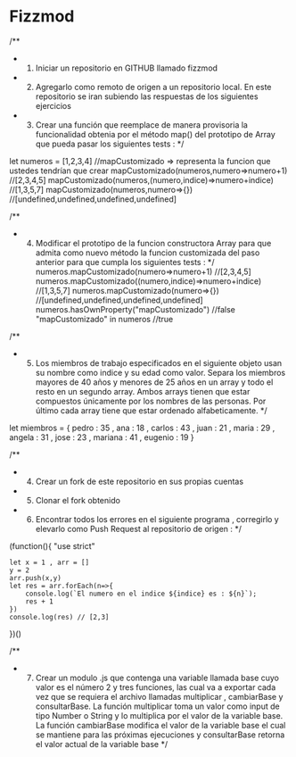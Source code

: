 # Fizzmod

/**
 * 1) Iniciar un repositorio en GITHUB llamado fizzmod
 * 2) Agregarlo como remoto de origen a un repositorio local. En este repositorio se iran subiendo las respuestas de los siguientes ejercicios
 * 3) Crear una función que reemplace de manera provisoria la funcionalidad obtenia por el método map() del prototipo de Array que pueda pasar los siguientes tests :
*/

let numeros = [1,2,3,4]
//mapCustomizado => representa la funcion que ustedes tendrían que crear
mapCustomizado(numeros,numero=>numero+1) //[2,3,4,5]
mapCustomizado(numeros,(numero,indice)=>numero+indice) //[1,3,5,7]
mapCustomizado(numeros,numero=>{}) //[undefined,undefined,undefined,undefined]

/**
 * 4) Modificar el prototipo de la funcion constructora Array para que admita como nuevo método la funcion customizada del paso anterior para que cumpla los siguientes tests :
 */
numeros.mapCustomizado(numero=>numero+1) //[2,3,4,5]
numeros.mapCustomizado((numero,indice)=>numero+indice) //[1,3,5,7]
numeros.mapCustomizado(numero=>{}) //[undefined,undefined,undefined,undefined]
numeros.hasOwnProperty("mapCustomizado") //false
"mapCustomizado" in numeros //true

/**
 * 5) Los miembros de trabajo especificados en el siguiente objeto usan su nombre como indice y su edad como valor. Separa los miembros mayores de 40 años y menores de 25 años en un array y todo el resto en un segundo array. Ambos arrays tienen que estar compuestos únicamente por los nombres de las personas. Por último cada array tiene que estar ordenado alfabeticamente.
 */

let miembros = { pedro : 35 , ana : 18 , carlos : 43 , juan : 21 , maria : 29 , angela : 31 , jose : 23 , mariana : 41 , eugenio : 19 }

/**
 * 4) Crear un fork de este repositorio en sus propias cuentas
 * 5) Clonar el fork obtenido
 * 6) Encontrar todos los errores en el siguiente programa , corregirlo y elevarlo como Push Request al repositorio de origen :
*/

(function(){
    "use strict"

    let x = 1 , arr = []
    y = 2
    arr.push(x,y)
    let res = arr.forEach(n=>{
        console.log(`El numero en el indice ${indice} es : ${n}`);
        res + 1
    })
    console.log(res) // [2,3]
})()

/**
 * 7) Crear un modulo .js que contenga una variable llamada base cuyo valor es el número 2 y tres funciones, las cual va a exportar cada vez que se requiera el archivo llamadas multiplicar , cambiarBase y consultarBase. La función multiplicar toma un valor como input de tipo Number o String y lo multiplica por el valor de la variable base. La función cambiarBase modifica el valor de la variable base el cual se mantiene para las próximas ejecuciones y consultarBase retorna el valor actual de la variable base
 */
